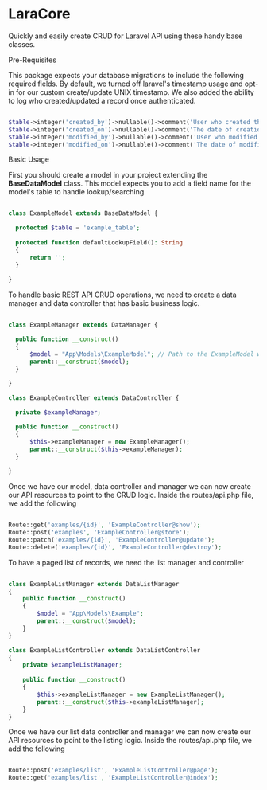 # LaraCore

Quickly and easily create CRUD for Laravel API using these handy base classes.

Pre-Requisites

This package expects your database migrations to include the following required fields. By default, we turned off laravel's timestamp usage and opt-in for our custom create/update UNIX timestamp. We also added the ability to log who created/updated a record once authenticated.

```php

$table->integer('created_by')->nullable()->comment('User who created the record');
$table->integer('created_on')->nullable()->comment('The date of creation in unix timestamp');
$table->integer('modified_by')->nullable()->comment('User who modified the record');
$table->integer('modified_on')->nullable()->comment('The date of modification in unix timestamp');

```

Basic Usage

First you should create a model in your project extending the __BaseDataModel__ class. This model expects you to add a field name for the model's table to handle lookup/searching.

```php

class ExampleModel extends BaseDataModel {

  protected $table = 'example_table';
  
  protected function defaultLookupField(): String
  {
      return '';
  }
  
}

```

To handle basic REST API CRUD operations, we need to create a data manager and data controller that has basic business logic.

```php

class ExampleManager extends DataManager {

  public function __construct()
  {
      $model = "App\Models\ExampleModel"; // Path to the ExampleModel we created above
      parent::__construct($model);
  }
  
}

class ExampleController extends DataController {

  private $exampleManager;

  public function __construct()
  {
      $this->exampleManager = new ExampleManager();
      parent::__construct($this->exampleManager);
  }
  
}

```

Once we have our model, data controller and manager we can now create our API resources to point to the CRUD logic. Inside the routes/api.php file, we add the following

```php

Route::get('examples/{id}', 'ExampleController@show');
Route::post('examples', 'ExampleController@store');
Route::patch('examples/{id}', 'ExampleController@update');
Route::delete('examples/{id}', 'ExampleController@destroy');

```

To have a paged list of records, we need the list manager and controller

```php

class ExampleListManager extends DataListManager
{
    public function __construct()
    {
        $model = "App\Models\Example";
        parent::__construct($model);
    }
}

class ExampleListController extends DataListController
{
    private $exampleListManager; 
    
    public function __construct()
    {
        $this->exampleListManager = new ExampleListManager();
        parent::__construct($this->exampleListManager);
    }
}

```

Once we have our list data controller and manager we can now create our API resources to point to the listing logic. Inside the routes/api.php file, we add the following

```php

Route::post('examples/list', 'ExampleListController@page');
Route::get('examples/list', 'ExampleListController@index');

```
